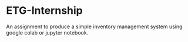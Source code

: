 # ETG-Internship
An assignment to produce a simple inventory management system using google colab or jupyter notebook.
